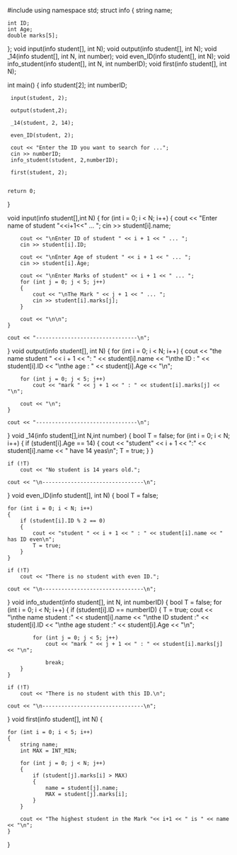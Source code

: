 #include<iostream>
using namespace std;
struct info
{
	string name;

	int ID;
	int Age;
	double marks[5];
};
void input(info student[], int N);
void output(info student[], int N);
void _14(info student[], int N, int number);
void even_ID(info student[], int N);
void info_student(info student[], int N, int numberID); 
void first(info student[], int N);

int main()
{
	info student[2];
	int numberID;


	 input(student, 2);

	 output(student,2);

	 _14(student, 2, 14);

	 even_ID(student, 2);

	 cout << "Enter the ID you want to search for ...";
	 cin >> numberID;
	 info_student(student, 2,numberID);

	 first(student, 2);


	return 0;
}

void input(info student[],int N)
{
	for (int i = 0; i < N; i++)
	{
		cout << "Enter name of student "<<i+1<<" ... ";
		cin >> student[i].name;

		cout << "\nEnter ID of student " << i + 1 << " ... ";
		cin >> student[i].ID;

		cout << "\nEnter Age of student " << i + 1 << " ... ";
		cin >> student[i].Age;

		cout << "\nEnter Marks of student" << i + 1 << " ... ";
		for (int j = 0; j < 5; j++)
		{
			cout << "\nThe Mark " << j + 1 << " ... ";
			cin >> student[i].marks[j];
		}

		cout << "\n\n";
	}

	cout << "--------------------------------\n";
}
void output(info student[], int N)
{
	for (int i = 0; i < N; i++)
	{
		cout << "the name student " << i + 1 << ": " << student[i].name << "\nthe ID : " << student[i].ID << "\nthe age : " << student[i].Age << "\n";

		for (int j = 0; j < 5; j++)
			cout << "mark " << j + 1 << " : " << student[i].marks[j] << "\n";

		cout << "\n";
	}

	cout << "--------------------------------\n";
}
void _14(info student[],int N,int number)
{
	bool T = false;
	for (int i = 0; i < N; i++)
	{
		if (student[i].Age == 14)
		{
			cout << "student" << i + 1 << ":" << student[i].name << " have 14 yeas\n";
			T = true;
		}
	}

	if (!T)
		cout << "No student is 14 years old.";

	cout << "\n--------------------------------\n";
}
void even_ID(info student[], int N)
{
	bool T = false;

	for (int i = 0; i < N; i++)
	{
		if (student[i].ID % 2 == 0)
		{
			cout << "student " << i + 1 << " : " << student[i].name << " has ID even\n";
			T = true;
		}
	}

	if (!T)
		cout << "There is no student with even ID.";

	cout << "\n--------------------------------\n";
}
void info_student(info student[], int N, int numberID)
{
	bool T = false;
	for (int i = 0; i < N; i++)
	{
		if (student[i].ID == numberID)
		{
			T = true;
			cout << "\nthe name student :" << student[i].name <<
				"\nthe ID student :" << student[i].ID << "\nthe age student :" << student[i].Age << "\n";

			for (int j = 0; j < 5; j++)
				cout << "mark " << j + 1 << " : " << student[i].marks[j] << "\n";

				break;
		}
	}

	if (!T)
		cout << "There is no student with this ID.\n";

	cout << "\n--------------------------------\n";
	
}
void first(info student[], int N)
{

	for (int i = 0; i < 5; i++)
	{
		string name;
		int MAX = INT_MIN;

		for (int j = 0; j < N; j++)
		{
			if (student[j].marks[i] > MAX)
			{
				name = student[j].name;
				MAX = student[j].marks[i];
			}
		}

		cout << "The highest student in the Mark "<< i+1 << " is " << name << "\n";
	}
}
